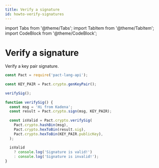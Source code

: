 ```yaml
---
title: Verify a signature
id: howto-verify-signatures
---
```


<head>
  <title>Verify a signature</title>
  <meta name="description" content="A guide to crafting blockchain calls using Traditional API, Kadena CLI, and Kadena.js" />
</head>
import Tabs from '@theme/Tabs';
import TabItem from '@theme/TabItem';
import CodeBlock from '@theme/CodeBlock';

# Verify a signature

Verify a key pair signature.

```typescript
const Pact = require('pact-lang-api');
 
const KEY_PAIR = Pact.crypto.genKeyPair();
 
verifySig();
 
function verifySig() {
  const msg = 'Hi from Kadena';
  const result = Pact.crypto.sign(msg, KEY_PAIR);
 
  const isValid = Pact.crypto.verifySig(
    Pact.crypto.hashBin(msg),
    Pact.crypto.hexToBin(result.sig),
    Pact.crypto.hexToBin(KEY_PAIR.publicKey),
  );
 
  isValid
    ? console.log('Signature is valid!')
    : console.log('Signature is invalid!');
}
```